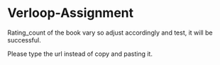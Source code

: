 # Verloop-Assignment
Rating_count of the book vary so adjust accordingly and test, it will be successful.

Please type the url instead of copy and pasting it.
